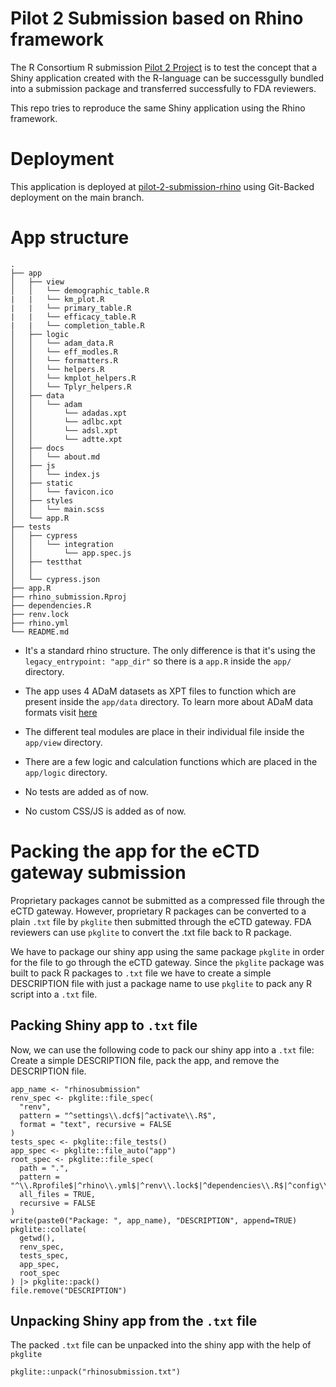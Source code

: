 # Pilot 2 Submission based on Rhino framework

The R Consortium R submission [Pilot 2 Project](https://github.com/RConsortium/submissions-pilot2) is to test the concept that a Shiny application created with the R-language can be successgully bundled into a submission package and transferred successfully to FDA reviewers.

This repo tries to reproduce the same Shiny application using the Rhino framework.

# Deployment

This application is deployed at [pilot-2-submission-rhino](https://connect.appsilon.com/pilot-2-submission-rhino/) using Git-Backed deployment on the main branch.

# App structure

```
.
├── app
│   ├── view
│   │   └── demographic_table.R
|   |   └── km_plot.R
|   |   └── primary_table.R
|   |   └── efficacy_table.R
|   |   └── completion_table.R
│   ├── logic
│   │   └── adam_data.R
│   │   └── eff_modles.R
│   │   └── formatters.R
│   │   └── helpers.R
│   │   └── kmplot_helpers.R
│   │   └── Tplyr_helpers.R
│   ├── data
│   │   └── adam
│   │       └── adadas.xpt
│   │       └── adlbc.xpt
│   │       └── adsl.xpt
│   │       └── adtte.xpt
│   ├── docs
│   │   └── about.md
│   ├── js
│   │   └── index.js
│   ├── static
│   │   └── favicon.ico
│   ├── styles
│   │   └── main.scss
│   └── app.R
├── tests
│   ├── cypress
│   │   └── integration
│   │       └── app.spec.js
│   ├── testthat
│   │
│   └── cypress.json
├── app.R
├── rhino_submission.Rproj
├── dependencies.R
├── renv.lock
├── rhino.yml
└── README.md
```

- It's a standard rhino structure. The only difference is that it's using the `legacy_entrypoint: "app_dir"` so there is a `app.R` inside the `app/` directory.

- The app uses 4 ADaM datasets as XPT files to function which are present inside the `app/data` directory. To learn more about ADaM data formats visit [here](https://docs.google.com/spreadsheets/d/1ZHm5qrrBE_fytdGW8ei1JdUSyKKithNB-e2aPP9XgeI/edit?usp=sharing)

- The different teal modules are place in their individual file inside the `app/view` directory.

- There are a few logic and calculation functions which are placed in the `app/logic` directory.

- No tests are added as of now.

- No custom CSS/JS is added as of now.

# Packing the app for the eCTD gateway submission

Proprietary packages cannot be submitted as a compressed file through the eCTD gateway.
However, proprietary R packages can be converted to a plain `.txt` file by `pkglite` then submitted through the eCTD gateway.
FDA reviewers can use `pkglite` to convert the .txt file back to R package.

We have to package our shiny app using the same package `pkglite` in order for the file to go through the eCTD gateway.
Since the `pkglite` package was built to pack R packages to `.txt` file we have to create a simple DESCRIPTION file with just a package name to use `pkglite` to pack any R script into a `.txt` file.

## Packing Shiny app to `.txt` file

Now, we can use the following code to pack our shiny app into a `.txt` file: Create a simple DESCRIPTION file, pack the app, and remove the DESCRIPTION file.
```
app_name <- "rhinosubmission"
renv_spec <- pkglite::file_spec(
  "renv",
  pattern = "^settings\\.dcf$|^activate\\.R$",
  format = "text", recursive = FALSE
)
tests_spec <- pkglite::file_tests()
app_spec <- pkglite::file_auto("app")
root_spec <- pkglite::file_spec(
  path = ".",
  pattern = "^\\.Rprofile$|^rhino\\.yml$|^renv\\.lock$|^dependencies\\.R$|^config\\.yml$|^app\\.R$|^README\\.md$|\\.Rproj$",
  all_files = TRUE,
  recursive = FALSE
)
write(paste0("Package: ", app_name), "DESCRIPTION", append=TRUE)
pkglite::collate(
  getwd(),
  renv_spec,
  tests_spec,
  app_spec,
  root_spec
) |> pkglite::pack()
file.remove("DESCRIPTION")
```

## Unpacking Shiny app from the `.txt` file
The packed `.txt` file can be unpacked into the shiny app with the help of `pkglite`
```
pkglite::unpack("rhinosubmission.txt")
```
